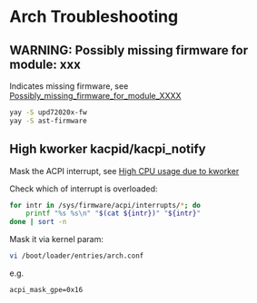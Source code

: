 # Arch Troubleshooting

## WARNING: Possibly missing firmware for module: xxx

Indicates missing firmware, see [Possibly_missing_firmware_for_module_XXXX](https://wiki.archlinux.org/title/Mkinitcpio#Possibly_missing_firmware_for_module_XXXX)

```sh
yay -S upd72020x-fw
yay -S ast-firmware
```

## High kworker kacpid/kacpi_notify

Mask the ACPI interrupt, see [High CPU usage due to kworker](https://sudoremember.blogspot.com/2013/05/high-cpu-usage-due-to-kworker.html)

Check which of interrupt is overloaded:
```sh
for intr in /sys/firmware/acpi/interrupts/*; do
	printf "%s %s\n" "$(cat ${intr})" "${intr}"
done | sort -n
```

Mask it via kernel param:
```sh
vi /boot/loader/entries/arch.conf
```
e.g.
```
acpi_mask_gpe=0x16
```
